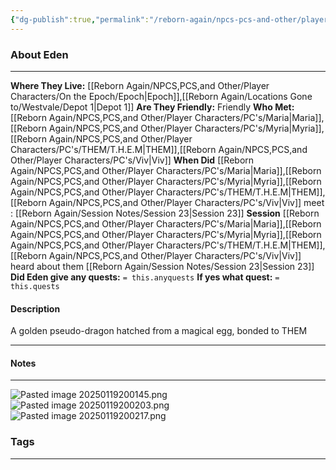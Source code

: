 ```yaml
---
{"dg-publish":true,"permalink":"/reborn-again/npcs-pcs-and-other/player-characters/on-the-epoch/eden/"}
---
```





### About Eden
---
**Where They Live:** [[Reborn Again/NPCS,PCS,and Other/Player Characters/On the Epoch/Epoch\|Epoch]],[[Reborn Again/Locations Gone to/Westvale/Depot 1\|Depot 1]]
**Are They Friendly:** Friendly
**Who Met:** [[Reborn Again/NPCS,PCS,and Other/Player Characters/PC's/Maria\|Maria]],[[Reborn Again/NPCS,PCS,and Other/Player Characters/PC's/Myria\|Myria]],[[Reborn Again/NPCS,PCS,and Other/Player Characters/PC's/THEM/T.H.E.M\|THEM]],[[Reborn Again/NPCS,PCS,and Other/Player Characters/PC's/Viv\|Viv]]
**When Did** [[Reborn Again/NPCS,PCS,and Other/Player Characters/PC's/Maria\|Maria]],[[Reborn Again/NPCS,PCS,and Other/Player Characters/PC's/Myria\|Myria]],[[Reborn Again/NPCS,PCS,and Other/Player Characters/PC's/THEM/T.H.E.M\|THEM]],[[Reborn Again/NPCS,PCS,and Other/Player Characters/PC's/Viv\|Viv]] meet : [[Reborn Again/Session Notes/Session 23\|Session 23]]
**Session** [[Reborn Again/NPCS,PCS,and Other/Player Characters/PC's/Maria\|Maria]],[[Reborn Again/NPCS,PCS,and Other/Player Characters/PC's/Myria\|Myria]],[[Reborn Again/NPCS,PCS,and Other/Player Characters/PC's/THEM/T.H.E.M\|THEM]],[[Reborn Again/NPCS,PCS,and Other/Player Characters/PC's/Viv\|Viv]] heard about them [[Reborn Again/Session Notes/Session 23\|Session 23]]  
**Did Eden give any quests:** `= this.anyquests`
	**If yes what quest:** `= this.quests`


#### Description
A golden pseudo-dragon hatched from a magical egg, bonded to THEM

---

#### Notes
---

![Pasted image 20250119200145.png](/img/user/Reborn%20Again/Misc%20Files/Pasted%20image%2020250119200145.png)
![Pasted image 20250119200203.png](/img/user/Reborn%20Again/Misc%20Files/Pasted%20image%2020250119200203.png)
![Pasted image 20250119200217.png](/img/user/Reborn%20Again/Misc%20Files/Pasted%20image%2020250119200217.png)

### Tags 

---



